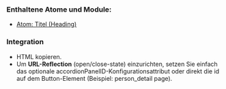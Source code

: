
### Enthaltene Atome und Module:
* [Atom: Titel (Heading)](../../atoms/headings/headings.html)


### Integration

<ul>
<li>HTML kopieren.

<li>Um <b>URL-Reflection</b> (open/close-state) einzurichten, setzen Sie einfach das optionale accordionPanelID-Konfigurationsattribut oder direkt die id auf dem Button-Element (Beispiel: person_detail page).
</ul>
